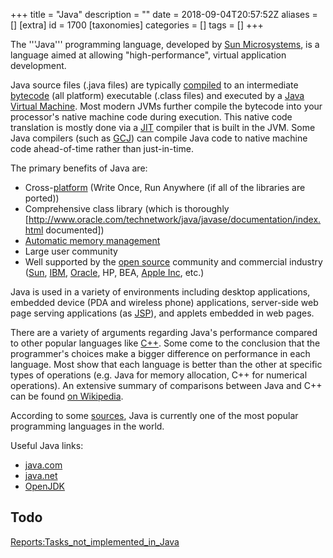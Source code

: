 +++
title = "Java"
description = ""
date = 2018-09-04T20:57:52Z
aliases = []
[extra]
id = 1700
[taxonomies]
categories = []
tags = []
+++

The '''Java''' programming language, developed by [Sun Microsystems](https://rosettacode.org/wiki/Sun_Microsystems), is a language aimed at allowing "high-performance", virtual application development.

Java source files (.java files) are typically [compiled](https://rosettacode.org/wiki/Compiler) to an intermediate [bytecode](https://rosettacode.org/wiki/bytecode) (all platform) executable (.class files) and executed by a [Java Virtual Machine](https://rosettacode.org/wiki/Java_Virtual_Machine).
Most modern JVMs further compile the bytecode into your processor's native machine code during execution.
This native code translation is mostly done via a [JIT](https://rosettacode.org/wiki/Just-In-Time) compiler that is built in the JVM. Some Java compilers (such as [GCJ](https://rosettacode.org/wiki/GCJ)) can compile Java code to native machine code ahead-of-time rather than just-in-time.

The primary benefits of Java are:

* Cross-[platform](https://rosettacode.org/wiki/platform) (Write Once, Run Anywhere (if all of the libraries are ported))
* Comprehensive class library (which is thoroughly [http://www.oracle.com/technetwork/java/javase/documentation/index.html documented])
* [Automatic memory management](https://rosettacode.org/wiki/garbage_collection)
* Large user community
* Well supported by the [open source](https://rosettacode.org/wiki/open_source) community and commercial industry ([Sun](https://rosettacode.org/wiki/Sun_Microsystems), [IBM](https://rosettacode.org/wiki/IBM), [Oracle](https://rosettacode.org/wiki/Oracle), HP, BEA, [Apple Inc](https://rosettacode.org/wiki/Apple_Inc), etc.)

Java is used in a variety of environments including desktop applications, embedded device (PDA and wireless phone) applications, server-side web page serving applications (as [JSP](https://rosettacode.org/wiki/Java_Server_Pages)), and applets embedded in web pages.

There are a variety of arguments regarding Java's performance compared to other popular languages like [C++](https://rosettacode.org/wiki/C++). Some come to the conclusion that the programmer's choices make a bigger difference on performance in each language. Most show that each language is better than the other at specific types of operations (e.g. Java for memory allocation, C++ for numerical operations).
An extensive summary of comparisons between Java and C++ can be found [on Wikipedia](https://en.wikipedia.org/wiki/Comparison_of_Java_and_C++).

According to some [sources](http://www.tiobe.com/tpci.htm),
Java is currently one of the most popular programming languages in the world.

Useful Java links:

* [java.com](http://www.java.com)
* [java.net](http://www.java.net)
* [OpenJDK](http://openjdk.java.net)


## Todo

[Reports:Tasks_not_implemented_in_Java](https://rosettacode.org/wiki/Reports:Tasks_not_implemented_in_Java)
